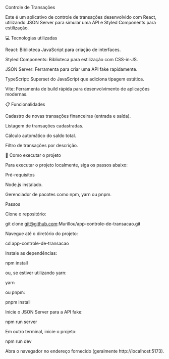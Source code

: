 Controle de Transações

Este é um aplicativo de controle de transações desenvolvido com React, utilizando JSON Server para simular uma API e Styled Components para estilização.

💻 Tecnologias utilizadas

React: Biblioteca JavaScript para criação de interfaces.

Styled Components: Biblioteca para estilização com CSS-in-JS.

JSON Server: Ferramenta para criar uma API fake rapidamente.

TypeScript: Superset do JavaScript que adiciona tipagem estática.

Vite: Ferramenta de build rápida para desenvolvimento de aplicações modernas.

📋 Funcionalidades

Cadastro de novas transações financeiras (entrada e saída).

Listagem de transações cadastradas.

Cálculo automático do saldo total.

Filtro de transações por descrição.

🚀 Como executar o projeto

Para executar o projeto localmente, siga os passos abaixo:

Pré-requisitos

Node.js instalado.

Gerenciador de pacotes como npm, yarn ou pnpm.

Passos

Clone o repositório:

git clone git@github.com:Murillou/app-controle-de-transacao.git

Navegue até o diretório do projeto:

cd app-controle-de-transacao

Instale as dependências:

npm install

ou, se estiver utilizando yarn:

yarn

ou pnpm:

pnpm install

Inicie o JSON Server para a API fake:

npm run server

Em outro terminal, inicie o projeto:

npm run dev

Abra o navegador no endereço fornecido (geralmente http://localhost:5173).
